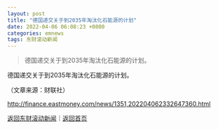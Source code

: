 ```yaml
---
layout: post
title: "德国递交关于到2035年淘汰化石能源的计划"
date: 2022-04-06 06:08:23 +0800
categories: emnews
tags: 东财滚动新闻
---
```

> 德国递交关于到2035年淘汰化石能源的计划。

<p>德国递交关于到2035年淘汰化石能源的计划。</p><p class="em_media">（文章来源：财联社）</p>

<http://finance.eastmoney.com/news/1351,202204062332647360.html>

[返回东财滚动新闻](//finews.withounder.com/emnews/)｜[返回首页](//finews.withounder.com/)